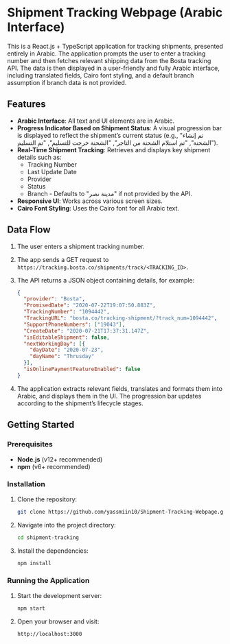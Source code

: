 # Shipment Tracking Webpage (Arabic Interface)

This is a React.js + TypeScript application for tracking shipments, presented entirely in Arabic. The application prompts the user to enter a tracking number and then fetches relevant shipping data from the Bosta tracking API. The data is then displayed in a user-friendly and fully Arabic interface, including translated fields, Cairo font styling, and a default branch assumption if branch data is not provided.

## Features

- **Arabic Interface**: All text and UI elements are in Arabic.
- **Progress Indicator Based on Shipment Status**: A visual progression bar is displayed to reflect the shipment’s current status (e.g., "تم إنشاء الشحنة", "تم استلام الشحنة من التاجر", "الشحنة خرجت للتسليم", "تم التسليم").
- **Real-Time Shipment Tracking**: Retrieves and displays key shipment details such as:
  - Tracking Number
  - Last Update Date
  - Provider
  - Status
  - Branch - Defaults to "مدينة نصر" if not provided by the API.
- **Responsive UI**: Works across various screen sizes.
- **Cairo Font Styling**: Uses the Cairo font for all Arabic text.

## Data Flow

1. The user enters a shipment tracking number.
2. The app sends a GET request to `https://tracking.bosta.co/shipments/track/<TRACKING_ID>`.
3. The API returns a JSON object containing details, for example:

    ```json
    {
      "provider": "Bosta",
      "PromisedDate": "2020-07-22T19:07:50.883Z",
      "TrackingNumber": "1094442",
      "TrackingURL": "bosta.co/tracking-shipment/?track_num=1094442",
      "SupportPhoneNumbers": ["19043"],
      "CreateDate": "2020-07-21T17:37:31.147Z",
      "isEditableShipment": false,
      "nextWorkingDay": [{
        "dayDate": "2020-07-23",
        "dayName": "Thrusday"
      }],
      "isOnlinePaymentFeatureEnabled": false
    }
    ```

4. The application extracts relevant fields, translates and formats them into Arabic, and displays them in the UI. The progression bar updates according to the shipment’s lifecycle stages.

## Getting Started

### Prerequisites

- **Node.js** (v12+ recommended)
- **npm** (v6+ recommended)

### Installation

1. Clone the repository:
    ```bash
    git clone https://github.com/yassmiin10/Shipment-Tracking-Webpage.git
    ```

2. Navigate into the project directory:
    ```bash
    cd shipment-tracking
    ```

3. Install the dependencies:
    ```bash
    npm install
    ```

### Running the Application

1. Start the development server:
    ```bash
    npm start
    ```

2. Open your browser and visit:
    ```arduino
    http://localhost:3000
    ```
